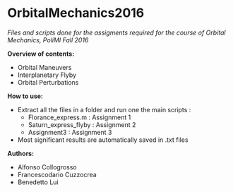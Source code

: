__OrbitalMechanics2016__
===============

_Files and scripts done for the assigments required for the course of Orbital Mechanics, PoliMI Fall 2016_

__Overview of contents:__

* Orbital Maneuvers
* Interplanetary Flyby
* Orbital Perturbations

__How to use:__

* Extract all the files in a folder and run one the main scripts : 
    * Florance_express.m : Assignment 1
    * Saturn_express_flyby : Assignment 2
    * Assignment3 : Assignment 3
* Most significant results are automatically saved in .txt files

__Authors:__

* Alfonso Collogrosso
* Francescodario Cuzzocrea
* Benedetto Lui
